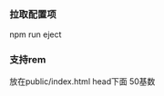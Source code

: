 ### 拉取配置项
npm run eject

### 支持rem

放在public/index.html  head下面
50基数
    <script>
      (function (doc, win) {
          var docEl = doc.documentElement,
                  resizeEvt = 'orientationchange' in window ? 'orientationchange' : 'resize',
                  recalc = function () {
                      var clientWidth = docEl.clientWidth;
                      if (!clientWidth) return;
                      if(clientWidth>=750){
                          docEl.style.fontSize = '100px';
                      }else{
                          docEl.style.fontSize = 100 * (clientWidth / 750) + 'px';
                      }
                  };

          if (!doc.addEventListener) return;
          win.addEventListener(resizeEvt, recalc, false);
          doc.addEventListener('DOMContentLoaded', recalc, false);
      })(document, window);
    </script>